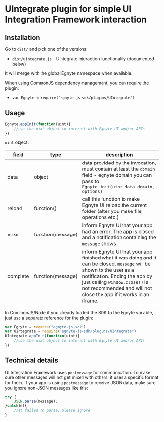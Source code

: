 # UIntegrate plugin for simple UI Integration Framework interaction

## Installation

Go to `dist/` and pick one of the versions:

- `dist/uintegrate.js` - UIntegrate interaction functionality (documented below)

It will merge with the global Egnyte namespace when available.

When using CommonJS dependency management, you can require the plugin:

- `var Egnyte = require("egnyte-js-sdk/plugins/UIntegrate")`

## Usage

```javascript
Egnyte.appInit(function(uint){
    //use the uint object to interact with Egnyte UI and/or APIs
})
```

`uint` object:


field | type | description
 --- | --- | ---
data| object | data provided by the invocation, must contain at least the `domain` field - egnyte domain you can pass to `Egnyte.init(uint.data.domain, options)`
reload | function() | call this function to make Egnyte UI reload the current folder (after you make file operations etc.)
error | function(message) | inform Egnyte UI that your app had an error. The app is closed and a notification containing the `message` shows.
complete | function(message) | inform Egnyte UI that your app finished what it was doing and it can be closed. `message` will be shown to the user as a notification. Ending the app by just calling `window.close()` is not recommended and will not close the app if it works in an iframe.


In CommonJS/Node if you already loaded the SDK to the Egnyte variable, just use a separate reference for the plugin:


```javascript
var Egnyte = require("egnyte-js-sdk")
var UIntegrate = require("egnyte-js-sdk/plugins/UIntegrate")
UIntegrate.appInit(function(uint){
    //use the uint object to interact with Egnyte UI and/or APIs
})
```

## Technical details

UI Integration Framework uses `postmessage` for communication.
To make sure other messages will not get mixed with others, it uses a specific format for them. If your app is using `postmessage` to receive JSON data, make sure you ignore non-JSON messages like this:

```javascript
try {
    JSON.parse(message);
}catch(e){
    //it failed to parse, please ignore
}
```
